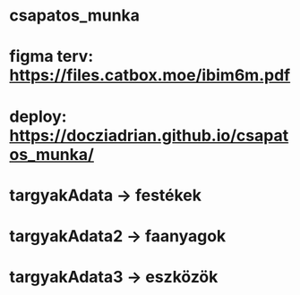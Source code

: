 # csapatos_munka

# figma terv: https://files.catbox.moe/ibim6m.pdf

# deploy: https://docziadrian.github.io/csapatos_munka/

# targyakAdata -> festékek

# targyakAdata2 -> faanyagok

# targyakAdata3 -> eszközök
#
